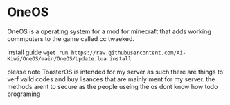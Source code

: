 # OneOS
OneOS is a operating system for a mod for minecraft that adds working commputers to the game called cc twaeked.

install guide
```wget run https://raw.githubusercontent.com/Ai-Kiwi/OneOS/main/OneOS/Update.lua install```

please note ToasterOS is intended for my server as such there are things to verf vaild codes and buy lisances that are mainly ment for my server. the methods arent to secure as the people useing the os dont know how todo programing
